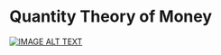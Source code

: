 # Quantity Theory of Money

[![IMAGE ALT TEXT](http://img.youtube.com/vi/q59tZKP0HME/0.jpg)](http://www.youtube.com/watch?v=q59tZKP0HME)



